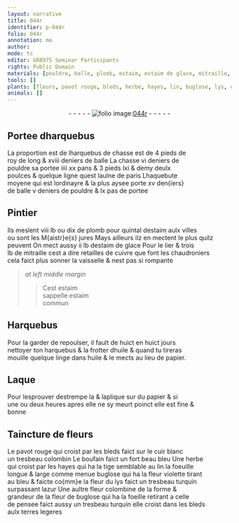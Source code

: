 ```yaml
---
layout: narrative
title: 044r
identifier: p-044r
folio: 044r
annotation: no
author:
mode: tc
editor: GR8975 Seminar Participants
rights: Public Domain
materials: [pouldre, balle, plomb, estaim, estaim de glace, mitraille, cuivre, estaim commun, huile, linge, papier, Laque, cuir blanc, boufain]
tools: []
plants: [fleurs, pavot rouge, bleds, herbe, hayes, lin, buglose, lys, colombine, pensee]
animals: []
---
```


<div class="folio" align="center">- - - - - <a href="http://gallica.bnf.fr/ark:/12148/btv1b10500001g/f93.image" target="_blank"><img src="https://cu-mkp.github.io/2017-workshop-edition/assets/photo-icon.png" alt="folio image: " style="display:inline-block; margin-bottom:-3px;"/>044r</a> - - - - - </div>  
  

## Portee dharquebus

 
La proportion <span class="del">est</span> de lharquebus de chasse est de 4 <span class="ms">pieds de<br/> roy</span> de long & xviii <span class="ms">deniers</span> de balle La chasse vi <span class="ms">deniers</span> de<br/> <span class="m">pouldre</span> sa portee iiii xx <span class="ms">pans</span> & 3 <span class="ms">pieds</span> <span class="del">lxi</span> & demy deulx<br/> <span class="ms">poulces</span> & quelque ligne quest l<span class="ms">aulne</span> de <span class="pl">paris</span> Lhaquebute<br/> moyene qui est lordinayre & la plus aysee porte xv <span class="ms">den{iers}</span><br/> de <span class="m">balle</span> v <span class="ms">deniers</span> de <span class="m">pouldre</span> & lx <span class="ms">pas</span> de portee
 
 
  

## <span class="pro">Pintier</span>

 
Ils meslent viii <span class="ms">lb</span> <span class="add">ou dix</span> de <span class="m">plomb</span> pour <span class="ms">quintal</span> d<span class="m">estaim</span> aulx <span class="env">villes</span><br/> ou sont les <span class="pro">M{aistr}e{s} jures</span> Mays ailleurs ilz en mectent le plus quilz<br/> peuvent On mect aussy ii <span class="ms">lb</span> d<span class="m">estaim de glace</span> Pour le lier & trois<br/> <span class="ms">lb</span> de <span class="m">mitraille</span> cest a dire retailles de <span class="m">cuivre</span> que font les <span class="pro">chaudroniers</span><br/> cela faict plus <span class="sn">sonner</span> la vaisselle & nest pas si rompante
 
> *at left middle margin*
> 
> >   Cest <span class="m">estaim</span><br/> sappelle <span class="m">estaim<br/> commun</span>
 
 
  

## Harquebus

 
Pour la garder de repoulser, il fault de <span class="ms">huict en huict jours</span><br/> nettoyer ton harquebus & la frotter d<span class="m">huile</span> & quand tu tireras<br/> mouille quelque <span class="m">linge</span> dans <span class="m">huile</span> & le mects au lieu de <span class="m">papier</span>.
 
 
  

## <span class="m">Laque</span>

 
Pour lesprouver destrempe la & laplique sur du <span class="m">papier</span> & si<br/> <span class="ms">une ou deux heures</span> apres elle ne sy meurt poinct elle est fine &<br/> bonne
 
 
  

## Taincture de <span class="pa">fleurs</span>

 
Le <span class="pa">pavot rouge</span> qui croist par les <span class="pa">bleds</span> faict sur le <span class="m">cuir blanc</span><br/> un tresbeau colombin Le <span class="m">boufain</span> faict un fort beau bleu Une <span class="pa">herbe</span><br/> qui croist par les <span class="pa">hayes</span> qui ha la tige semblable au <span class="pa">lin</span> la foeuille<br/> longue & large comme menue <span class="pa">buglose</span> qui ha la fleur violette tirant<br/> au bleu & faicte co{mm}e la fleur du <span class="pa">lys</span> faict un tresbeau turquin<br/> surpassant lazur Une aultre fleur <span class="pa">colombine</span> de la forme &<br/> grandeur de la fleur de <span class="pa">buglose</span> qui ha la foeille retirant a celle<br/> de <span class="pa">pensee</span> faict aussy un tresbeau turquin elle croist dans les <span class="pa">bleds</span><br/> aulx terres legeres
 
